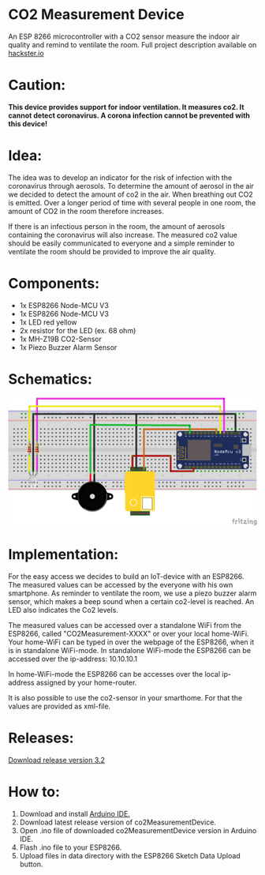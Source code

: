# CO2 Measurement Device
An ESP 8266 microcontroller with a CO2 sensor measure the indoor air quality and remind to ventilate the room. Full project description available on <a href="https://www.hackster.io/367592/co2-measuring-device-for-determining-air-quality-covid-19-1910ee">hackster.io</a> 
# Caution:
<b>This device provides support for indoor ventilation. It measures co2. It cannot detect coronavirus. A corona infection cannot be prevented with this device!</b>
# Idea:
The idea was to develop an indicator for the risk of infection with the coronavirus through aerosols. To determine the amount of aerosol in the air we decided to detect the amount of co2 in the air.
When breathing out CO2 is emitted. Over a longer period of time with several people in one room, the amount of CO2 in the room therefore increases.

If there is an infectious person in the room, the amount of aerosols containing the coronavirus will also increase.
The measured co2 value should be easily communicated to everyone and a simple reminder to ventilate the room should be provided to improve the air quality.
# Components:
<ul>
  <li>1x ESP8266 Node-MCU V3</li>
  <li>1x ESP8266 Node-MCU V3</li>
  <li>1x LED red yellow</li>
  <li>2x resistor for the LED (ex. 68 ohm)</li>
  <li>1x MH-Z19B CO2-Sensor</li>
  <li>1x Piezo Buzzer Alarm Sensor</li>
</ul>

# Schematics:
<img src="co2_measurement_schematics.png" alt="schematics">

# Implementation:
For the easy access we decides to build an IoT-device with an ESP8266. The measured values can be accessed by the everyone with his own smartphone. As reminder to ventilate the room, we use a piezo buzzer alarm sensor, which makes a beep sound when a certain co2-level is reached. An LED also indicates the Co2 levels.

The measured values can be accessed over a standalone WiFi from the ESP8266, called "CO2Measurement-XXXX" or over your local home-WiFi. Your home-WiFi can be typed in over the webpage of the ESP8266, when it is in standalone WiFi-mode. In standalone WiFi-mode the ESP8266 can be accessed over the ip-address: 10.10.10.1

In home-WiFi-mode the ESP8266 can be accesses over the local ip-address assigned by your home-router.

It is also possible to use the co2-sensor in your smarthome. For that the values are provided as xml-file.

# Releases:
<a id="downloadVersion3.2" href="https://github.com/fgoe12/co2MeasurementDevice/archive/v3.2.zip">Download release version 3.2</a>

# How to:
<ol>
  <li>Download and install <a href="https://www.arduino.cc/en/Main/software">Arduino IDE.</a></li>
  <li>Download latest release version of co2MeasurementDevice.</li>
  <li>Open .ino file of downloaded co2MeasurementDevice version in Arduino IDE.</li>
  <li>Flash .ino file to your ESP8266.</li>
  <li>Upload files in data directory with the ESP8266 Sketch Data Upload button.</li>
</ol>

